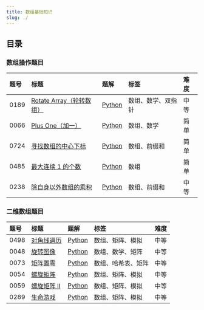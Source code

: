 ```yaml
---
title: 数组基础知识
slug: ./
---
```


## 目录

### 数组操作题目

| 题号 | 标题                                                          | 题解                                                              | 标签               | 难度 |
| :--- | :------------------------------------------------------------ | :---------------------------------------------------------------- | :----------------- | :--- |
| 0189 | [Rotate Array（轮转数组）][leetcode/rotate-array]             | [Python](./01-Array-Operation-Questions/01-189.Rotate%20Array.md) | 数组、数学、双指针 | 中等 |
| 0066 | [Plus One（加一）][leetcode/plus-one]                         | [Python](./01-Array-Operation-Questions/02-66.Plus%20One.md)      | 数组、数学         | 简单 |
| 0724 | [寻找数组的中心下标][leetcode/find-pivot-index]               | [Python](./)                                                      | 数组、前缀和       | 简单 |
| 0485 | [最大连续 1 的个数][leetcode/max-consecutive-ones]            | [Python](./)                                                      | 数组               | 简单 |
| 0238 | [除自身以外数组的乘积][leetcode/product-of-array-except-self] | [Python](./)                                                      | 数组、前缀和       | 中等 |

### 二维数组题目

| 题号 | 标题                                     | 题解         | 标签               | 难度 |
| :--- | :--------------------------------------- | :----------- | :----------------- | :--- |
| 0498 | [对角线遍历][leetcode/diagonal-traverse] | [Python](./) | 数组、矩阵、模拟   | 中等 |
| 0048 | [旋转图像][leetcode/rotate-image]        | [Python](./) | 数组、数学、矩阵   | 中等 |
| 0073 | [矩阵置零][leetcode/set-matrix-zeroes]   | [Python](./) | 数组、哈希表、矩阵 | 中等 |
| 0054 | [螺旋矩阵][leetcode/spiral-matrix]       | [Python](./) | 数组、矩阵、模拟   | 中等 |
| 0059 | [螺旋矩阵 II][leetcode/spiral-matrix-ii] | [Python](./) | 数组、矩阵、模拟   | 中等 |
| 0289 | [生命游戏][leetcode/game-of-life]        | [Python](./) | 数组、矩阵、模拟   | 中等 |

<!-- 数组操作 -->

[leetcode/rotate-array]: https://leetcode.com/problems/rotate-array/
[leetcode/plus-one]: https://leetcode.com/problems/plus-one/
[leetcode/find-pivot-index]: https://leetcode.com/problems/find-pivot-index/
[leetcode/max-consecutive-ones]: https://leetcode.com/problems/max-consecutive-ones/
[leetcode/product-of-array-except-self]: https://leetcode.com/problems/product-of-array-except-self/

<!-- 二维数组 -->

[leetcode/diagonal-traverse]: https://leetcode.com/problems/diagonal-traverse/
[leetcode/rotate-image]: https://leetcode.com/problems/rotate-image/
[leetcode/set-matrix-zeroes]: https://leetcode.com/problems/set-matrix-zeroes/
[leetcode/spiral-matrix]: https://leetcode.com/problems/spiral-matrix/
[leetcode/spiral-matrix-ii]: https://leetcode.com/problems/spiral-matrix-ii/
[leetcode/game-of-life]: https://leetcode.com/problems/game-of-life/
